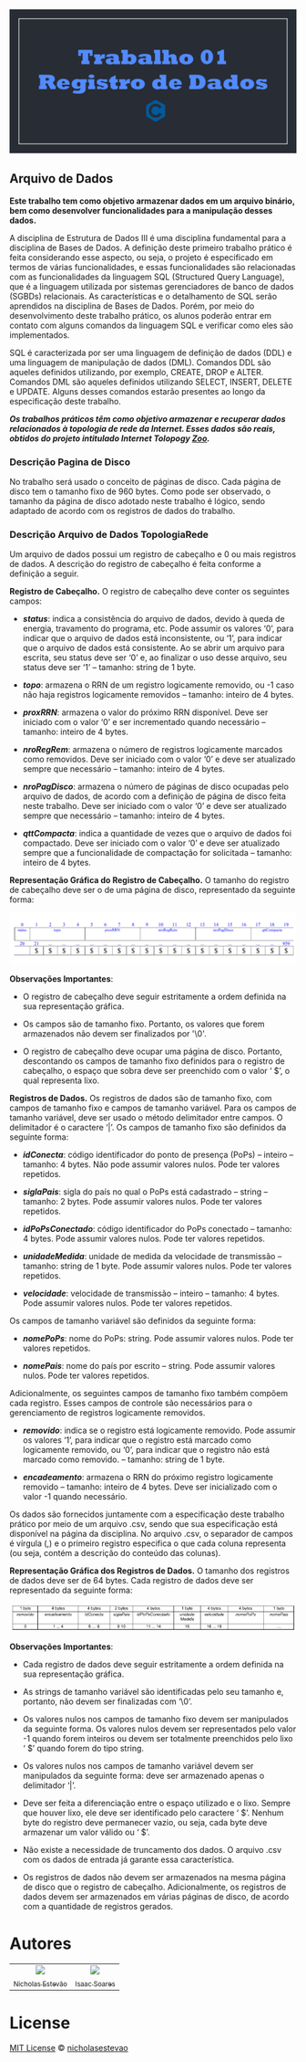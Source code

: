 <img atl="Trabalho 01" src="../img/Capa_T1.png"/>

## Arquivo de Dados

**Este trabalho tem como objetivo armazenar dados em um arquivo binário, bem como desenvolver funcionalidades para a manipulação desses dados.**

A disciplina de Estrutura de Dados III é uma disciplina fundamental para a disciplina de Bases de Dados. A definição deste primeiro trabalho prático é feita considerando esse aspecto, ou seja, o projeto é especificado em termos de várias funcionalidades, e essas funcionalidades são relacionadas com as funcionalidades da linguagem SQL (Structured Query Language), que é a linguagem utilizada por sistemas gerenciadores de banco de dados (SGBDs) relacionais. As características e o detalhamento de SQL serão aprendidos na disciplina de Bases de Dados. Porém, por meio do desenvolvimento deste trabalho prático, os alunos poderão entrar em contato
com alguns comandos da linguagem SQL e verificar como eles são implementados.

SQL é caracterizada por ser uma linguagem de definição de dados (DDL) e uma linguagem de manipulação de dados (DML). Comandos DDL são aqueles definidos utilizando, por exemplo, CREATE, DROP e ALTER. Comandos DML são aqueles definidos utilizando SELECT, INSERT, DELETE e UPDATE. Alguns desses
comandos estarão presentes ao longo da especificação deste trabalho.

***Os trabalhos práticos têm como objetivo armazenar e recuperar dados relacionados à topologia de rede da Internet. Esses dados são reais, obtidos do
projeto intitulado Internet Tolopogy [Zoo](http://topology-zoo.org/).***

### Descrição Pagina de Disco

No trabalho será usado o conceito de páginas de disco. Cada página de disco tem o tamanho fixo de 960 bytes. Como pode ser observado, o tamanho da página de disco adotado neste trabalho é lógico, sendo adaptado de acordo com os registros de dados
do trabalho.

### Descrição Arquivo de Dados TopologiaRede

Um arquivo de dados possui um registro de cabeçalho e 0 ou mais registros de dados. A descrição do registro de cabeçalho é feita conforme a definição a seguir.

**Registro de Cabeçalho.** O registro de cabeçalho deve conter os seguintes campos:

 * __*status*__: indica a consistência do arquivo de dados, devido à queda de energia, travamento do programa, etc. Pode assumir os valores ‘0’, para indicar que o arquivo de dados está inconsistente, ou ‘1’, para indicar que o arquivo de dados está consistente. Ao se abrir um arquivo para escrita, seu status deve ser ‘0’ e, ao finalizar o uso desse arquivo, seu status deve ser ‘1’ – tamanho: string de 1 byte.

 * __*topo*__: armazena o RRN de um registro logicamente removido, ou -1 caso não haja registros logicamente removidos – tamanho: inteiro de 4 bytes.

 * __*proxRRN*__: armazena o valor do próximo RRN disponível. Deve ser iniciado com o valor ‘0’ e ser incrementado quando necessário – tamanho: inteiro de 4 bytes.

 * __*nroRegRem*__: armazena o número de registros logicamente marcados como removidos. Deve ser iniciado com o valor ‘0’ e deve ser atualizado sempre que
necessário – tamanho: inteiro de 4 bytes.

 * __*nroPagDisco*__: armazena o número de páginas de disco ocupadas pelo arquivo de dados, de acordo com a definição de página de disco feita neste trabalho. Deve ser iniciado com o valor ‘0’ e deve ser atualizado sempre que necessário –
tamanho: inteiro de 4 bytes.

 * __*qttCompacta*__: indica a quantidade de vezes que o arquivo de dados foi compactado. Deve ser iniciado com o valor ‘0’ e deve ser atualizado sempre que
a funcionalidade de compactação for solicitada – tamanho: inteiro de 4 bytes.

**Representação Gráfica do Registro de Cabeçalho.** O tamanho do registro de cabeçalho deve ser o de uma página de disco, representado da seguinte forma:

![Representação Gráfica do Registro de Cabeçalho](img/RegistroCabecalho_Com_Fundo.png)

**Observações Importantes**:

 * O registro de cabeçalho deve seguir estritamente a ordem definida na sua representação gráfica.

 * Os campos são de tamanho fixo. Portanto, os valores que forem armazenados não devem ser finalizados por '\0'.

 * O registro de cabeçalho deve ocupar uma página de disco. Portanto, descontando os campos de tamanho fixo definidos para o registro de cabeçalho, o espaço que sobra deve ser preenchido com o valor ‘ \$’, o qual representa lixo.

**Registros de Dados.** Os registros de dados são de tamanho fixo, com campos de tamanho fixo e campos de tamanho variável. Para os campos de tamanho variável, deve ser usado o método delimitador entre campos. O delimitador é o caractere ‘|’. Os campos de tamanho fixo são definidos da seguinte forma:

 * __*idConecta*__: código identificador do ponto de presença (PoPs) – inteiro – tamanho: 4 bytes. Não pode assumir valores nulos. Pode ter valores repetidos.

 * __*siglaPais*__: sigla do país no qual o PoPs está cadastrado – string – tamanho: 2 bytes. Pode assumir valores nulos. Pode ter valores repetidos.

 * __*idPoPsConectado*__: código identificador do PoPs conectado – tamanho: 4 bytes. Pode assumir valores nulos. Pode ter valores repetidos.
 * __*unidadeMedida*__: unidade de medida da velocidade de transmissão – tamanho: string de 1 byte. Pode assumir valores nulos. Pode ter valores repetidos.

 * __*velocidade*__: velocidade de transmissão – inteiro – tamanho: 4 bytes. Pode assumir valores nulos. Pode ter valores repetidos.

Os campos de tamanho variável são definidos da seguinte forma:

* __*nomePoPs*__: nome do PoPs: string. Pode assumir valores nulos. Pode ter valores repetidos.

 * __*nomePais*__: nome do país por escrito – string. Pode assumir valores nulos. Pode ter valores repetidos.

Adicionalmente, os seguintes campos de tamanho fixo também compõem cada registro. Esses campos de controle são necessários para o gerenciamento de registros logicamente removidos.  

* __*removido*__: indica se o registro está logicamente removido. Pode assumir os valores ‘1’, para indicar que o registro está marcado como logicamente removido, ou ‘0’, para indicar que o registro não está marcado como removido. – tamanho: string de 1 byte.

* __*encadeamento*__: armazena o RRN do próximo registro logicamente removido – tamanho: inteiro de 4 bytes. Deve ser inicializado com o valor -1 quando
necessário.

Os dados são fornecidos juntamente com a especificação deste trabalho prático por meio de um arquivo .csv, sendo que sua especificação está disponível na página da disciplina. No arquivo .csv, o separador de campos é vírgula (,) e o primeiro registro especifica o que cada coluna representa (ou seja, contém a descrição do conteúdo das
colunas).

**Representação Gráfica dos Registros de Dados.** O tamanho dos registros de dados deve ser de 64 bytes. Cada registro de dados deve ser representado da seguinte forma:

![Representação Gráfica dos Registros de Dados](img/RegistroDados_Com_Fundo.png)

**Observações Importantes**: 
 * Cada registro de dados deve seguir estritamente a ordem definida na sua representação gráfica.

 * As strings de tamanho variável são identificadas pelo seu tamanho e, portanto, não devem ser finalizadas com ‘\0’.

 * Os valores nulos nos campos de tamanho fixo devem ser manipulados da seguinte forma. Os valores nulos devem ser representados pelo valor -1 quando forem inteiros ou devem ser totalmente preenchidos pelo lixo ‘ \$’ quando forem do tipo string.

 * Os valores nulos nos campos de tamanho variável devem ser manipulados da seguinte forma: deve ser armazenado apenas o delimitador ‘|’.

 * Deve ser feita a diferenciação entre o espaço utilizado e o lixo. Sempre que houver lixo, ele deve ser identificado pelo caractere ‘ \$’. Nenhum byte do registro deve permanecer vazio, ou seja, cada byte deve armazenar um valor válido ou ‘ \$’.

 * Não existe a necessidade de truncamento dos dados. O arquivo .csv com os dados de entrada já garante essa característica.

 * Os registros de dados não devem ser armazenados na mesma página de disco que o registro de cabeçalho. Adicionalmente, os registros de dados devem ser armazenados em várias páginas de disco, de acordo com a quantidade de registros gerados.


# Autores

<table>
  <tr align="center">
    <td>
      <a alt="nicholasestevao GitHub" href="https://github.com/nicholasestevao">
      <img src="https://github.com/nicholasestevao.png" width=80>
      <br>
      <sub>Nicholas Estevão</sub>
      </a>
    </td>
    <td>
      <a alt="ISS2718 GitHub" href="https://github.com/ISS2718">
        <img src="https://github.com/ISS2718.png" width=80>
        <br>
        <sub>Isaac Soares</sub>
      </a>
    </td>
  </tr>
</table>

 # License
 
[MIT License](https://github.com/nicholasestevao/TrabalhosEDIII/blob/master/LICENSE) © [nicholasestevao](https://github.com/nicholasestevao)